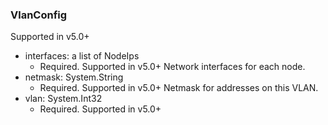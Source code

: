 ### VlanConfig
Supported in v5.0+

- interfaces: a list of NodeIps
  - Required. Supported in v5.0+
  Network interfaces for each node.
- netmask: System.String
  - Required. Supported in v5.0+
  Netmask for addresses on this VLAN.
- vlan: System.Int32
  - Required. Supported in v5.0+
